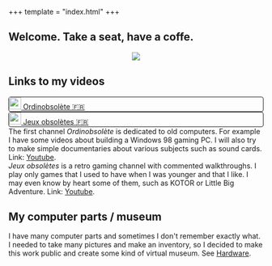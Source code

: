 +++
template = "index.html"
+++

<h2 class="title">Welcome. Take a seat, have a coffe.</h2>

<center>
  <img src="./images/index/header.webp"/>
</center>

<div class="block">
  <h2 class="title is-5">Links to my videos</h2>
</div>

<div class="field is-grouped is-grouped-multiline">
  <div class="control" style="border: solid 1px; border-radius: 4px;">
    <a href="https://www.youtube.com/@ordinobsolete2035">
      <div class="tags has-addons">
        <span class="tag is-medium is-danger"><img style="width: 1.5rem;" src="./images/index/youtube_white.svg"/></span>
        <span class="tag is-medium is-white">Ordinobsolète  &#127467;&#127479;</span>
      </div>
    </a>
  </div>
  <div class="control" style="border: solid 1px; border-radius: 4px;">
    <a href="https://www.youtube.com/channel/UCoemvrJy2GCBCYBcDpzHr1g">
      <div class="tags has-addons">
        <span class="tag is-medium is-danger"><img style="width: 1.5rem;" src="./images/index/youtube_white.svg"/></span>
        <span class="tag is-medium is-white">Jeux obsolètes  &#127467;&#127479;</span>
      </div>
    </a>
  </div>
</div>

<div class="block">
  The first channel <em>Ordinobsolète</em> is dedicated to old computers. For example I have some videos about building a Windows 98 gaming PC. I will also try to make simple documentaries about various subjects such as sound cards. Link: <a href="https://www.youtube.com/@ordinobsolete2035">Youtube</a>.
</div>

<div class="block">
  <em>Jeux obsolètes</em> is a retro gaming channel with commented walkthroughs. I play only games that I used to have when I was younger and that I like. I may even know by heart some of them, such as KOTOR or Little Big Adventure. Link: <a href="https://www.youtube.com/channel/UCoemvrJy2GCBCYBcDpzHr1g">Youtube</a>.
</div>

<div class="block">
  <h2 class="title is-5">My computer parts / museum</h2>
</div>

<div class="block">
  I have many computer parts and sometimes I don't remember exactly what. I needed to take many pictures and make an inventory, so I decided to make this work public and create some kind of virtual museum. See <a href="/hardware">Hardware</a>.
</div>